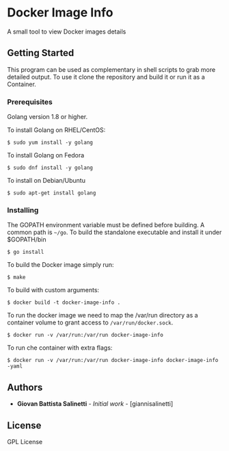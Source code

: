 # Docker Image Info

A small tool to view Docker images details

## Getting Started

This program can be used as complementary in shell scripts to grab more detailed output.
To use it clone the repository and build it or run it as a Container.

### Prerequisites

Golang version 1.8 or higher.

To install Golang on RHEL/CentOS:

```
$ sudo yum install -y golang
```

To install Golang on Fedora

```
$ sudo dnf install -y golang
```

To install on Debian/Ubuntu

```
$ sudo apt-get install golang
```

### Installing

The GOPATH environment variable must be defined before building. A common
path is `~/go`.
To build the standalone executable and install it under $GOPATH/bin

```
$ go install
```

To build the Docker image simply run:

```
$ make
```

To build with custom arguments:

```
$ docker build -t docker-image-info .
```

To run the docker image we need to map the /var/run directory as a container volume
to grant access to `/var/run/docker.sock`.

```
$ docker run -v /var/run:/var/run docker-image-info
```

To run che container with extra flags:

```
$ docker run -v /var/run:/var/run docker-image-info docker-image-info -yaml
```

## Authors

* **Giovan Battista Salinetti** - *Initial work* - [giannisalinetti]

## License

GPL License

